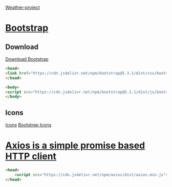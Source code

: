 
[Weather-project](https://tasita902317.invisionapp.com/freehand/Weather-project--8kfl1c9qP)


# [Bootstrap](https://getbootstrap.com/)


## Download
[Download Bootstrap](https://getbootstrap.com/docs/5.3/getting-started/download/#cdn-via-jsdelivr)

```html
<head>
<link href="https://cdn.jsdelivr.net/npm/bootstrap@5.3.1/dist/css/bootstrap.min.css" rel="stylesheet" integrity="sha384-4bw+/aepP/YC94hEpVNVgiZdgIC5+VKNBQNGCHeKRQN+PtmoHDEXuppvnDJzQIu9" crossorigin="anonymous">
</head>

<body>
<script src="https://cdn.jsdelivr.net/npm/bootstrap@5.3.1/dist/js/bootstrap.bundle.min.js" integrity="sha384-HwwvtgBNo3bZJJLYd8oVXjrBZt8cqVSpeBNS5n7C8IVInixGAoxmnlMuBnhbgrkm" crossorigin="anonymous"></script>
</body>
```

## Icons
[Icons](https://getbootstrap.com/docs/5.3/extend/icons/)
[Bootstrap Icons](https://icons.getbootstrap.com/)


# [Axios is a simple promise based HTTP client](https://axios-http.com/)
```html
<head>
    <script src="https://cdn.jsdelivr.net/npm/axios/dist/axios.min.js"></script>
</head>
```